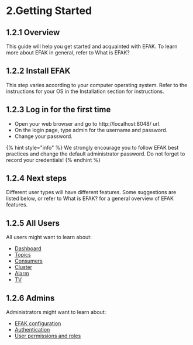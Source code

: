 # 2.Getting Started

## 1.2.1 Overview

This guide will help you get started and acquainted with EFAK. To learn more about EFAK in general, refer to What is EFAK?

## 1.2.2 Install EFAK

This step varies according to your computer operating system. Refer to the instructions for your OS in the Installation section for instructions.

## 1.2.3 Log in for the first time

* Open your web browser and go to http://localhost:8048/ url.
* On the login page, type admin for the username and password.
* Change your password.

{% hint style="info" %}
We strongly encourage you to follow EFAK best practices and change the default administrator password. Do not forget to record your credentials!
{% endhint %}

## 1.2.4 Next steps

Different user types will have different features. Some suggestions are listed below, or refer to What is EFAK? for a general overview of EFAK features.

## 1.2.5 All Users

All users might want to learn about:

* [Dashboard](../3.QuickStart/1.Dashboard.md)
* [Topics](../3.QuickStart/2.Topics.md)
* [Consumers](../3.QuickStart/3.Consumers.md)
* [Cluster](../3.QuickStart/4.Clusters.md)
* [Alarm](../3.QuickStart/5.Alarm.md)
* [TV](../3.QuickStart/9.TV.md)

## 1.2.6 Admins

Administrators might want to learn about:

* [EFAK configuration](../2.Installation/4.Configuration.md)
* [Authentication](../2.Installation/5.Security.md)
* [User permissions and roles](../3.QuickStart/10.System.md)
